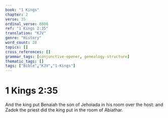 ```yaml
---
book: "1 Kings"
chapter: 2
verse: 35
ordinal_verse: 8806
ref: "1 Kings 2:35"
translation: "KJV"
genre: "History"
word_count: 28
topics: []
cross_references: []
grammar_tags: [conjunctive-opener, genealogy-structure]
thematic_tags: []
tags: ["Bible","KJV","1-Kings"]
---
```


# 1 Kings 2:35

And the king put Benaiah the son of Jehoiada in his room over the host: and Zadok the priest did the king put in the room of Abiathar.
